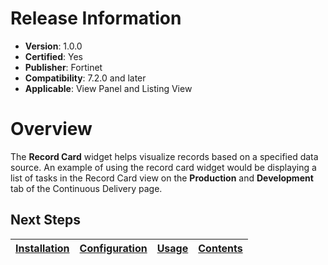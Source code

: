 # Release Information

- **Version**: 1.0.0
- **Certified**: Yes
- **Publisher**: Fortinet  
- **Compatibility**: 7.2.0 and later
- **Applicable**: View Panel and Listing View

# Overview

The **Record Card** widget helps visualize records based on a specified data source. An example of using the record card widget would be displaying a list of tasks in the Record Card view on the **Production** and **Development** tab of the Continuous Delivery page.

## Next Steps

| [Installation](./docs/setup.md#installation) | [Configuration](./docs/setup.md#configuration) | [Usage](./docs/usage.md) | [Contents](./docs/contents.md) |
|----------------------------------------------|------------------------------------------------|--------------------------|--------------------------------|
